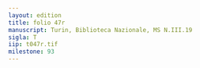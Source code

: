 ```yaml
---
layout: edition
title: folio 47r
manuscript: Turin, Biblioteca Nazionale, MS N.III.19
sigla: T
iip: t047r.tif
milestone: 93
---
```

